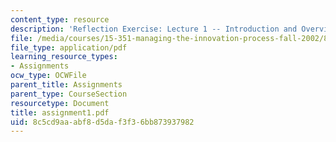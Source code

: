 ```yaml
---
content_type: resource
description: 'Reflection Exercise: Lecture 1 -- Introduction and Overview'
file: /media/courses/15-351-managing-the-innovation-process-fall-2002/8c5cd9aaabf8d5daf3f36bb873937982_assignment1.pdf
file_type: application/pdf
learning_resource_types:
- Assignments
ocw_type: OCWFile
parent_title: Assignments
parent_type: CourseSection
resourcetype: Document
title: assignment1.pdf
uid: 8c5cd9aa-abf8-d5da-f3f3-6bb873937982
---
```

